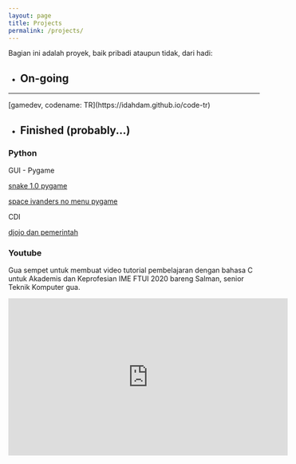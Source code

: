 ```yaml
---
layout: page
title: Projects
permalink: /projects/
---
```

Bagian ini adalah proyek, baik pribadi ataupun tidak, dari hadi:

* ## On-going
<hr>
[gamedev, codename: TR](https://idahdam.github.io/code-tr)

* ## Finished (probably...)


### Python

GUI - Pygame

[snake 1.0 pygame](https://github.com/idahdam/snake-game-py)

[space ivanders no menu pygame](https://github.com/idahdam/spaceivanders-no-menu)

CDI

[djojo dan pemerintah](https://github.com/idahdam/djojo-pemerintah-cdi)

### Youtube

Gua sempet untuk membuat video tutorial pembelajaran dengan bahasa C untuk Akademis dan Keprofesian IME FTUI 2020 bareng Salman, senior Teknik Komputer gua. 

<iframe width="560" height="315" src="https://www.youtube.com/embed/videoseries?list=PLOZZEH47qZjhpuiDByE-e2Napmg9d8MfB" frameborder="0" allow="accelerometer; autoplay; encrypted-media; gyroscope; picture-in-picture" allowfullscreen></iframe>



